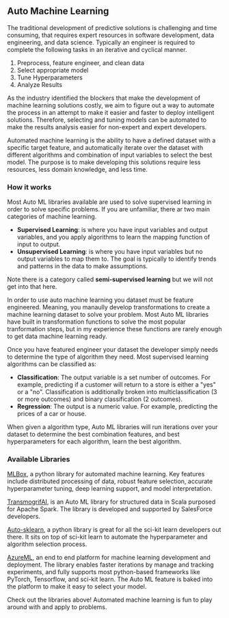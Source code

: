 ## Auto Machine Learning

The traditional development of predictive solutions is challenging and time consuming, that requires expert resources in software development, data engineering, and data science. Typically an engineer is required to complete the following tasks in an iterative and cyclical manner.   
1. Preprocess, feature engineer, and clean data
1. Select appropriate model
1. Tune Hyperparameters 
1. Analyze Results

As the industry identified the blockers that make the development of machine learning solutions costly, we aim to figure out a way to automate the process in an attempt to make it easier and faster to deploy intelligent solutions. Therefore, selecting and tuning models can be automated to make the results analysis easier for non-expert and expert developers.   

Automated machine learning is the ability to have a defined dataset with a specific target feature, and automatically iterate over the dataset with different algorithms and combination of input variables to select the best model. The purpose is to make developing this solutions require less resources, less domain knowledge, and less time. 

### How it works

Most Auto ML libraries available are used to solve supervised learning in order to solve specific problems. If you are unfamiliar, there ar two main categories of machine learning.  
- **Supervised Learning**: is where you have input variables and output variables, and you apply algorithms to learn the mapping function of input to output.    
- **Unsupervised Learning**: is where you have input variables but no output variables to map them to. The goal is typically to identify trends and patterns in the data to make assumptions.  

Note there is a category called **semi-supervised learning** but we will not get into that here.  

In order to use auto machine learning you dataset must be feature engineered. Meaning, you manaully develop transformations to create a machine learning dataset to solve your problem. Most Auto ML libraries have built in transformation functions to solve the most popular tranformation steps, but in my experience these functions are rarely enough to get data machine learning ready. 

Once you have featured engineer your dataset the developer simply needs to determine the type of algorithm they need. Most supervised learning algorithms can be classified as: 

- **Classification**: The output variable is a set number of outcomes. For example, predicting if a customer will return to a store is either a "yes" or a "no". Classification is additionally broken into multiclassification (3 or more outcomes) and binary classification (2 outcomes).  
- **Regression**: The output is a numeric value. For example, predicting the prices of a car or house. 


When given a algorithm type, Auto ML libraries will run iterations over your dataset to determine the best combination features, and best hyperparameters for each algorithm, learn the best algorithm.    


### Available Libraries

[MLBox](https://github.com/AxeldeRomblay/MLBox), a python library for automated machine learning. Key features include distributed processing of data, robust feature selection, accurate hyperparameter tuning, deep learning support, and model interpretation.  

[TransmogrifAI](https://transmogrif.ai/), is an Auto ML library for structured data in Scala purposed for Apache Spark. The library is developed and supported by SalesForce developers.  

[Auto-sklearn](https://automl.github.io/auto-sklearn/stable/), a python library is great for all the sci-kit learn developers out there. It sits on top of sci-kit learn to automate the hyperparameter and algorithm selection process.  

[AzureML](https://docs.microsoft.com/en-us/azure/machine-learning/service/concept-automated-ml), an end to end platform for machine learning development and deployment. The library enables faster iterations by manage and tracking experiments, and fully supports most python-based frameworks like PyTorch, Tensorflow, and sci-kit learn. The Auto ML feature is baked into the platform to make it easy to select your model.   


Check out the libraries above! Automated machine learning is fun to play around with and apply to problems. 